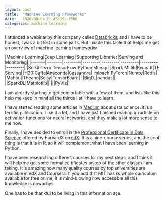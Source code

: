 ```yaml
---
layout: post
title:  "Machine Learning Frameworks"
date:   2020-08-04 21:45:19 -0500
categories: machine learning
---
```

I attended a webinar by this company called [Databricks](https://databricks.com), and I have to be honest, I was a bit lost in some parts. But I made this table that helps me get an overview of machine learning frameworks:

|Machine Learning|Deep Learning |Supporting Libraries|Serving and Monitoring|
|-------|--------|---------|---------|---------|---------|---------|---------|
|Scikit-learn|TensorFlow|Python|MLeap| 
|Spark MLlib|Keras|R|TF Serving| 
|H20|Caffe|Anaconda|Cassandra| 
|mlpack|PyTorch|Numpy|Redis| 
|Mahout|Theano|Scipy|TensorBoard| 
||BigDL|pandas||
||SparkDL|Matplotlib||
|||PyViz||

I am already starting to get comfortable with a few of them, and lists like this help me keep in mind all the things I still have to learn.

I have started reading some articles in [Medium](https://medium.com) about data science. It is a terrific publication. I like it a lot, and I have just finished reading an article on activation functions for neural networks, and they make a lot more sense to me now.

Finally, I have decided to enroll in the [Professional Certificate in Data Science][dscert] offered by HarvardX on [edX](https://www.edx.org). It is a nine-course series, and the cool thing is that it is in R, so it will complement what I have been learning in Python.

I have been researching different courses for my next steps, and I think it will help me get some formal certificates on top of the other classes I am taking. It is amazing how many quality courses by top universities are available in edX and Coursera. If you add that MIT has its whole curriculum available for free online, it is mind-blowing how accessible all this knowledge is nowadays.

One has to be thankful to be living in this information age.

[dscert]: https://www.edx.org/professional-certificate/harvardx-data-science